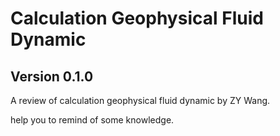 # Calculation Geophysical Fluid Dynamic

## Version 0.1.0

A review of calculation geophysical fluid dynamic by ZY Wang.

help you to remind of some knowledge.
